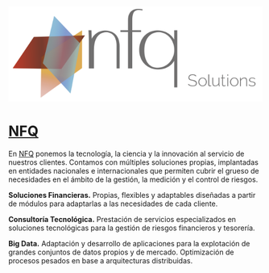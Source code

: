 ![Alt text](/nfq_solutions.png?raw=true)

# [NFQ](http://nfqsolutions.github.io)

En [NFQ](http://nfqsolutions.github.io) ponemos la tecnología, la ciencia y la innovación al servicio de nuestros clientes. Contamos con múltiples soluciones propias, implantadas en entidades nacionales e internacionales que permiten cubrir el grueso de necesidades en el ámbito de la gestión, la medición y el control de riesgos.

**Soluciones Financieras.** Propias, flexibles y adaptables diseñadas a partir de módulos para adaptarlas a las necesidades de cada cliente.

**Consultoría Tecnológica.** Prestación de servicios especializados en soluciones tecnológicas para la gestión de riesgos financieros y tesorería.

**Big Data.** Adaptación y desarrollo de aplicaciones para la explotación de grandes conjuntos de datos propios y de mercado. Optimización de procesos pesados en base a arquitecturas distribuidas.

